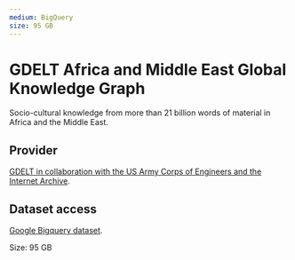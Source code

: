 ```yaml
---
medium: BigQuery
size: 95 GB
---
```

# GDELT Africa and Middle East Global Knowledge Graph

Socio-cultural knowledge from more than 21 billion words of material in Africa
and the Middle East.

## Provider

[GDELT in collaboration with the US Army Corps of Engineers and the Internet Archive][provider].

## Dataset access

[Google Bigquery dataset][bigquery].

Size: 95 GB

[bigquery]: https://bigquery.cloud.google.com/table/gdelt-bq:gdeltv2.academicliteraturegkg
[provider]: http://blog.gdeltproject.org/announcing-the-gdelt-2-0-release-of-the-africa-and-middle-east-global-knowledge-graph-ame-gkg/
